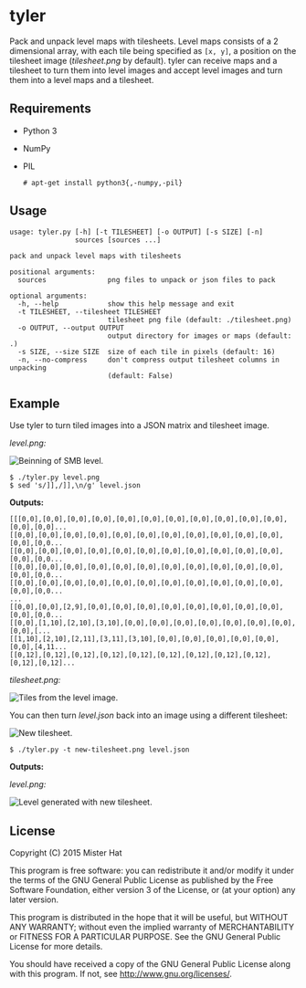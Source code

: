 # tyler
Pack and unpack level maps with tilesheets. Level maps consists of a 2
dimensional array, with each tile being specified as `[x, y]`, a position on
the tilesheet image (*tilesheet.png* by default). tyler can receive maps and a
tilesheet to turn them into level images and accept level images and turn them
into a level maps and a tilesheet.

## Requirements
 * Python 3
 * NumPy
 * PIL

    `# apt-get install python3{,-numpy,-pil}`

## Usage
```
usage: tyler.py [-h] [-t TILESHEET] [-o OUTPUT] [-s SIZE] [-n]
                sources [sources ...]

pack and unpack level maps with tilesheets

positional arguments:
  sources               png files to unpack or json files to pack

optional arguments:
  -h, --help            show this help message and exit
  -t TILESHEET, --tilesheet TILESHEET
                        tilesheet png file (default: ./tilesheet.png)
  -o OUTPUT, --output OUTPUT
                        output directory for images or maps (default: .)
  -s SIZE, --size SIZE  size of each tile in pixels (default: 16)
  -n, --no-compress     don't compress output tilesheet columns in unpacking
                        (default: False)
```

## Example
Use tyler to turn tiled images into a JSON matrix and tilesheet image.

*level.png:*

![Beinning of SMB level.](http://i.imgur.com/F79VTNK.png)

    $ ./tyler.py level.png
    $ sed 's/]],/]],\n/g' level.json

**Outputs:**
```
[[[0,0],[0,0],[0,0],[0,0],[0,0],[0,0],[0,0],[0,0],[0,0],[0,0],[0,0],[0,0],[0,0]...
[[0,0],[0,0],[0,0],[0,0],[0,0],[0,0],[0,0],[0,0],[0,0],[0,0],[0,0],[0,0],[0,0...
[[0,0],[0,0],[0,0],[0,0],[0,0],[0,0],[0,0],[0,0],[0,0],[0,0],[0,0],[0,0],[0,0...
[[0,0],[0,0],[0,0],[0,0],[0,0],[0,0],[0,0],[0,0],[0,0],[0,0],[0,0],[0,0],[0,0...
[[0,0],[0,0],[0,0],[0,0],[0,0],[0,0],[0,0],[0,0],[0,0],[0,0],[0,0],[0,0],[0,0...
...
[[0,0],[0,0],[2,9],[0,0],[0,0],[0,0],[0,0],[0,0],[0,0],[0,0],[0,0],[0,0],[0,0...
[[0,0],[1,10],[2,10],[3,10],[0,0],[0,0],[0,0],[0,0],[0,0],[0,0],[0,0],[0,0],[...
[[1,10],[2,10],[2,11],[3,11],[3,10],[0,0],[0,0],[0,0],[0,0],[0,0],[0,0],[4,11...
[[0,12],[0,12],[0,12],[0,12],[0,12],[0,12],[0,12],[0,12],[0,12],[0,12],[0,12]...
```

*tilesheet.png:*

![Tiles from the level image.](https://i.imgur.com/j2NKWDO.png)

You can then turn *level.json* back into an image using a different tilesheet:

![New tilesheet.](http://i.imgur.com/FlarUsS.png)

    $ ./tyler.py -t new-tilesheet.png level.json

**Outputs:**

*level.png:*

![Level generated with new tilesheet.](http://i.imgur.com/STqX5TG.png)

## License
Copyright (C) 2015 Mister Hat

This program is free software: you can redistribute it and/or modify
it under the terms of the GNU General Public License as published by
the Free Software Foundation, either version 3 of the License, or
(at your option) any later version.

This program is distributed in the hope that it will be useful,
but WITHOUT ANY WARRANTY; without even the implied warranty of
MERCHANTABILITY or FITNESS FOR A PARTICULAR PURPOSE.  See the
GNU General Public License for more details.

You should have received a copy of the GNU General Public License
along with this program.  If not, see <http://www.gnu.org/licenses/>.
